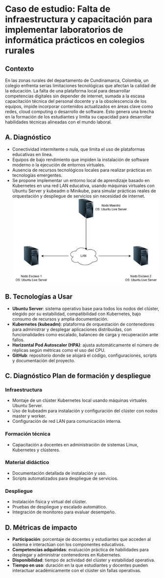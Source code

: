 # Caso de estudio: Falta de infraestructura y capacitación para implementar laboratorios de informática prácticos en colegios rurales

## Contexto
En las zonas rurales del departamento de Cundinamarca, Colombia, un colegio enfrenta serias limitaciones tecnológicas que afectan la calidad de la educación. La falta de una plataforma local para desarrollar competencias digitales sin depender de internet, sumada a la escasa capacitación técnica del personal docente y a la obsolescencia de los equipos, impide incorporar contenidos actualizados en áreas clave como redes, cloud computing o desarrollo de software. Esto genera una brecha en la formación de los estudiantes y limita su capacidad para desarrollar habilidades técnicas alineadas con el mundo laboral.

## A. Diagnóstico
- Conectividad intermitente o nula, que limita el uso de plataformas educativas en línea.
- Equipos de bajo rendimiento que impiden la instalación de software moderno o la ejecución de entornos virtuales.
- Ausencia de recursos tecnológicos locales para realizar prácticas en tecnologías emergentes.
- Se propone implementar un entorno local de aprendizaje basado en Kubernetes en una red LAN educativa, usando máquinas virtuales con Ubuntu Server y kubeadm o Minikube, para simular prácticas reales de orquestación y despliegue de servicios sin necesidad de internet.
![Topología del clúster Kubernetes](ola%20(1).jpg)

## B. Tecnologías a Usar
- **Ubuntu Server**: sistema operativo base para todos los nodos del clúster, elegido por su estabilidad, compatibilidad con Kubernetes, bajo consumo de recursos y amplia documentación.
- **Kubernetes (kubeadm)**: plataforma de orquestación de contenedores para administrar y desplegar aplicaciones distribuidas, con funcionalidades como escalado, balanceo de carga y recuperación ante fallos.
- **Horizontal Pod Autoscaler (HPA)**: ajusta automáticamente el número de réplicas según métricas como el uso del CPU.
- **GitHub**: repositorio donde se alojará el código, configuraciones, scripts y documentación del proyecto.

## C. Diagnóstico Plan de formación y despliegue
### Infraestructura
- Montaje de un clúster Kubernetes local usando máquinas virtuales Ubuntu Server.
- Uso de kubeadm para instalación y configuración del clúster con nodos master y worker.
- Configuración de red LAN para comunicación interna.
### Formación técnica
- Capacitación a docentes en administración de sistemas Linux, Kubernetes y clústeres.
### Material didáctico
- Documentación detallada de instalación y uso.
- Scripts automatizados para despliegue de servicios.
### Despliegue
- Instalación física y virtual del clúster.
- Pruebas de despliegue y escalado automático.
- Integración de monitoreo para evaluar desempeño.

## D. Métricas de impacto
- **Participación**: porcentaje de docentes y estudiantes que acceden al sistema e interactúan con los componentes educativos.
- **Competencias adquiridas**: evaluación práctica de habilidades para desplegar y administrar contenedores en Kubernetes.
- **Disponibilidad**: tiempo de actividad del clúster y estabilidad operativa.
- **Tiempo en uso**: duración en la que estudiantes y docentes pueden interactuar académicamente con el clúster sin fallas operativas.

